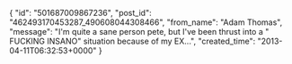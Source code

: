  {
   "id": "501687009867236",
   "post_id": "462493170453287_490608044308466",
   "from_name": "Adam Thomas",
   "message": "I'm quite a sane person pete, but I've been thrust into a \" FUCKING INSANO\" situation because of my EX...",
   "created_time": "2013-04-11T06:32:53+0000"
 }
